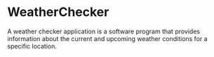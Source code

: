 # WeatherChecker
A weather checker application is a software program that provides information about the current and upcoming weather conditions for a specific location.
